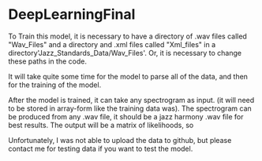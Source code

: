 # DeepLearningFinal


To Train this model, it is necessary to have a directory of .wav files called "Wav_Files" and a directory and .xml files called "Xml_files" in a directory'Jazz_Standards_Data/Wav_Files'. Or, it is necessary to change these paths in the code.

It will take quite some time for the model to parse all of the data, and then for the training of the model. 

After the model is trained, it can take any spectrogram as input. (it will need to be stored in array-form like the training data was). The spectrogram can be produced from any .wav file, it should be a jazz harmony .wav file for best results.  The output will be a matrix of likelihoods, so 

Unfortunately, I was not able to upload the data to github, but please contact me for testing data if you want to test the model.
